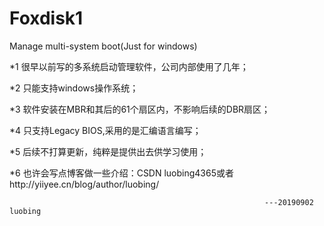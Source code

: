 # Foxdisk1
Manage multi-system boot(Just for windows)

*1 很早以前写的多系统启动管理软件，公司内部使用了几年；

*2 只能支持windows操作系统；

*3 软件安装在MBR和其后的61个扇区内，不影响后续的DBR扇区；

*4 只支持Legacy BIOS,采用的是汇编语言编写；

*5 后续不打算更新，纯粹是提供出去供学习使用；

*6 也许会写点博客做一些介绍：CSDN luobing4365或者http://yiiyee.cn/blog/author/luobing/

                                                             ---20190902 luobing
